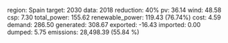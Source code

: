region: Spain
target: 2030
data: 2018
reduction: 40%
pv: 36.14
wind: 48.58
csp: 7.30
total_power: 155.62
renewable_power: 119.43 (76.74%)
cost: 4.59
demand: 286.50
generated: 308.67
exported: -16.43
imported: 0.00
dumped: 5.75
emissions: 28,498.39 (55.84 %)
